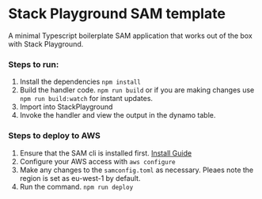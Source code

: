 # Stack Playground SAM template

A minimal Typescript boilerplate SAM application that works out of the box with  Stack Playground.

### Steps to run:

1. Install the dependencies
   ``npm install``
2. Build the handler code. ```npm run build``` or if you are making changes use ```npm run build:watch``` for instant
   updates.
3. Import into StackPlayground
4. Invoke the handler and view the output in the dynamo table.

### Steps to deploy to AWS
1. Ensure that the SAM cli is installed first. [Install Guide](https://docs.aws.amazon.com/serverless-application-model/latest/developerguide/install-sam-cli.html)
2. Configure your AWS access with `aws configure`
3. Make any changes to the `samconfig.toml` as necessary. Pleaes note the region is set as eu-west-1 by default.
4. Run the command. ```npm run deploy```